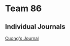 # Team 86

## Individual Journals
[Cuong's Journal](https://github.com/nguyensjsu/fa21-172-team-86/blob/main/Journals/Cuong/cuong.md)

